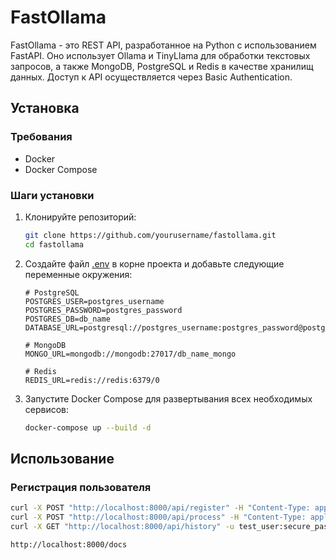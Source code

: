 # FastOllama

FastOllama - это REST API, разработанное на Python с использованием FastAPI. Оно использует Ollama и TinyLlama для обработки текстовых запросов, а также MongoDB, PostgreSQL и Redis в качестве хранилищ данных. Доступ к API осуществляется через Basic Authentication.

## Установка

### Требования

- Docker
- Docker Compose

### Шаги установки

1. Клонируйте репозиторий:

    ```bash
    git clone https://github.com/yourusername/fastollama.git
    cd fastollama
    ```

2. Создайте файл [.env](http://_vscodecontentref_/1) в корне проекта и добавьте следующие переменные окружения:

    ```plaintext
    # PostgreSQL
    POSTGRES_USER=postgres_username
    POSTGRES_PASSWORD=postgres_password
    POSTGRES_DB=db_name
    DATABASE_URL=postgresql://postgres_username:postgres_password@postgres:5432/db_name

    # MongoDB
    MONGO_URL=mongodb://mongodb:27017/db_name_mongo

    # Redis
    REDIS_URL=redis://redis:6379/0
    ```

3. Запустите Docker Compose для развертывания всех необходимых сервисов:

    ```bash
    docker-compose up --build -d
    ```

## Использование

### Регистрация пользователя

```bash
curl -X POST "http://localhost:8000/api/register" -H "Content-Type: application/json" -d '{"username": "test_user", "password": "secure_password"}'
curl -X POST "http://localhost:8000/api/process" -H "Content-Type: application/json" -u test_user:secure_password -d '{"text": "Как дела?"}'
curl -X GET "http://localhost:8000/api/history" -u test_user:secure_password
```

```bash
http://localhost:8000/docs
```